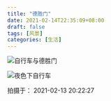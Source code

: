 ```yaml
---
title: "德胜门"
date: 2021-02-14T22:35:09+08:00
draft: false
tags: [风景]
categories: [生活]
---
```


![自行车与德胜门](https://cdn.jsdelivr.net/gh/ai0376/ownwiki.pic.0@0.3/IMG_20210213_202216.jpg)
<!--more-->

![夜色下自行车](https://cdn.jsdelivr.net/gh/ai0376/ownwiki.pic.0@0.3/IMG_20210213_202227.jpg)

拍摄于： 2021-02-13 20:22:27